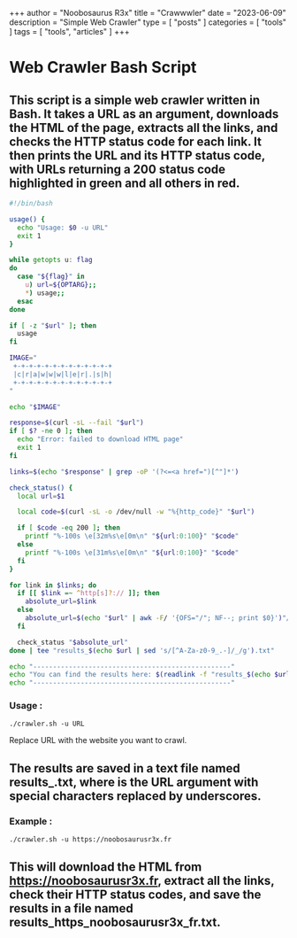 +++
author = "Noobosaurus R3x"
title = "Crawwwler"
date = "2023-06-09"
description = "Simple Web Crawler"
type = [
    "posts"
]
categories = [
    "tools"
]
tags = [
    "tools",
    "articles"
]
+++

# Web Crawler Bash Script

This script is a simple web crawler written in Bash. It takes a URL as an argument, downloads the HTML of the page, extracts all the links, and checks the HTTP status code for each link. It then prints the URL and its HTTP status code, with URLs returning a 200 status code highlighted in green and all others in red.
---
```bash
#!/bin/bash

usage() {
  echo "Usage: $0 -u URL"
  exit 1
}

while getopts u: flag
do
  case "${flag}" in
    u) url=${OPTARG};;
    *) usage;;
  esac
done

if [ -z "$url" ]; then
  usage
fi

IMAGE="
 +-+-+-+-+-+-+-+-+-+-+-+-+
 |c|r|a|w|w|w|l|e|r|.|s|h|
 +-+-+-+-+-+-+-+-+-+-+-+-+
"

echo "$IMAGE"

response=$(curl -sL --fail "$url")
if [ $? -ne 0 ]; then
  echo "Error: failed to download HTML page"
  exit 1
fi

links=$(echo "$response" | grep -oP '(?<=<a href=")[^"]*')

check_status() {
  local url=$1

  local code=$(curl -sL -o /dev/null -w "%{http_code}" "$url")

  if [ $code -eq 200 ]; then
    printf "%-100s \e[32m%s\e[0m\n" "${url:0:100}" "$code"
  else
    printf "%-100s \e[31m%s\e[0m\n" "${url:0:100}" "$code"
  fi
}

for link in $links; do
  if [[ $link =~ ^http[s]?:// ]]; then
    absolute_url=$link
  else
    absolute_url=$(echo "$url" | awk -F/ '{OFS="/"; NF--; print $0}')"/$link"
  fi

  check_status "$absolute_url"
done | tee "results_$(echo $url | sed 's/[^A-Za-z0-9_.-]/_/g').txt"

echo "--------------------------------------------------"
echo "You can find the results here: $(readlink -f "results_$(echo $url | sed 's/[^A-Za-z0-9_.-]/_/g').txt")"
echo "--------------------------------------------------"
```



### Usage :

```./crawler.sh -u URL```

Replace URL with the website you want to crawl.

The results are saved in a text file named results_<URL>.txt, where <URL> is the URL argument with special characters replaced by underscores.
---
### Example :

```./crawler.sh -u https://noobosaurusr3x.fr```

This will download the HTML from https://noobosaurusr3x.fr, extract all the links, check their HTTP status codes, and save the results in a file named results_https_noobosaurusr3x_fr.txt.
---